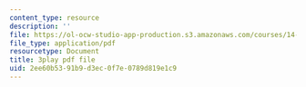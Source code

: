 ```yaml
---
content_type: resource
description: ''
file: https://ol-ocw-studio-app-production.s3.amazonaws.com/courses/14-01sc-principles-of-microeconomics-fall-2011/2ee60b5391b9d3ec0f7e0789d819e1c9_jDnoR7IF_eY.pdf
file_type: application/pdf
resourcetype: Document
title: 3play pdf file
uid: 2ee60b53-91b9-d3ec-0f7e-0789d819e1c9
---
```

